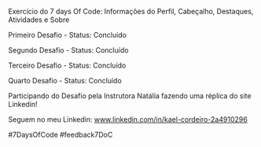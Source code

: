 Exercício do 7 days Of Code: Informações do Perfil, Cabeçalho, Destaques, Atividades e Sobre

Primeiro Desafio - Status: Concluído

Segundo Desafio - Status: Concluído

Terceiro Desafio - Status: Concluído

Quarto Desafio - Status: Concluído

Participando do Desafio pela Instrutora Natália fazendo uma réplica do site Linkedin!

Seguem no meu Linkedin: www.linkedin.com/in/kael-cordeiro-2a4910296

#7DaysOfCode
#feedback7DoC
